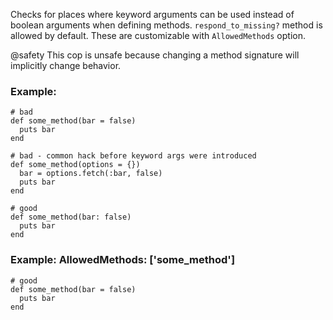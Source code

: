 Checks for places where keyword arguments can be used instead of
boolean arguments when defining methods. `respond_to_missing?` method is allowed by default.
These are customizable with `AllowedMethods` option.

@safety
    This cop is unsafe because changing a method signature will
    implicitly change behavior.

### Example:
    # bad
    def some_method(bar = false)
      puts bar
    end

    # bad - common hack before keyword args were introduced
    def some_method(options = {})
      bar = options.fetch(:bar, false)
      puts bar
    end

    # good
    def some_method(bar: false)
      puts bar
    end

### Example: AllowedMethods: ['some_method']
    # good
    def some_method(bar = false)
      puts bar
    end
